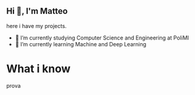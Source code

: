 ## Hi 👋, I'm Matteo

here i have my projects.

- 🔭 I’m currently studying Computer Science and Engineering at PoliMI
- 🌱 I’m currently learning Machine and Deep Learning

# What i know

prova
